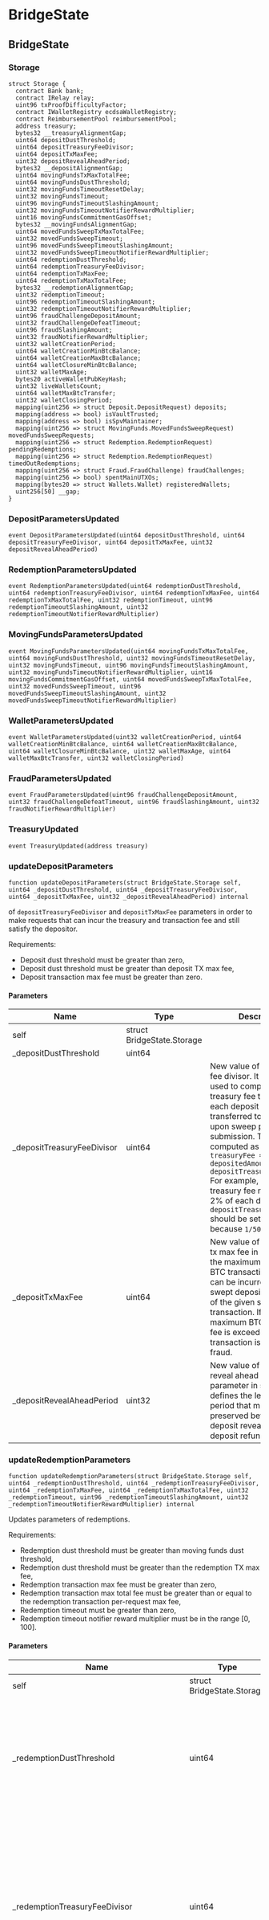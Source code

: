 # BridgeState

## BridgeState

### Storage

```solidity
struct Storage {
  contract Bank bank;
  contract IRelay relay;
  uint96 txProofDifficultyFactor;
  contract IWalletRegistry ecdsaWalletRegistry;
  contract ReimbursementPool reimbursementPool;
  address treasury;
  bytes32 __treasuryAlignmentGap;
  uint64 depositDustThreshold;
  uint64 depositTreasuryFeeDivisor;
  uint64 depositTxMaxFee;
  uint32 depositRevealAheadPeriod;
  bytes32 __depositAlignmentGap;
  uint64 movingFundsTxMaxTotalFee;
  uint64 movingFundsDustThreshold;
  uint32 movingFundsTimeoutResetDelay;
  uint32 movingFundsTimeout;
  uint96 movingFundsTimeoutSlashingAmount;
  uint32 movingFundsTimeoutNotifierRewardMultiplier;
  uint16 movingFundsCommitmentGasOffset;
  bytes32 __movingFundsAlignmentGap;
  uint64 movedFundsSweepTxMaxTotalFee;
  uint32 movedFundsSweepTimeout;
  uint96 movedFundsSweepTimeoutSlashingAmount;
  uint32 movedFundsSweepTimeoutNotifierRewardMultiplier;
  uint64 redemptionDustThreshold;
  uint64 redemptionTreasuryFeeDivisor;
  uint64 redemptionTxMaxFee;
  uint64 redemptionTxMaxTotalFee;
  bytes32 __redemptionAlignmentGap;
  uint32 redemptionTimeout;
  uint96 redemptionTimeoutSlashingAmount;
  uint32 redemptionTimeoutNotifierRewardMultiplier;
  uint96 fraudChallengeDepositAmount;
  uint32 fraudChallengeDefeatTimeout;
  uint96 fraudSlashingAmount;
  uint32 fraudNotifierRewardMultiplier;
  uint32 walletCreationPeriod;
  uint64 walletCreationMinBtcBalance;
  uint64 walletCreationMaxBtcBalance;
  uint64 walletClosureMinBtcBalance;
  uint32 walletMaxAge;
  bytes20 activeWalletPubKeyHash;
  uint32 liveWalletsCount;
  uint64 walletMaxBtcTransfer;
  uint32 walletClosingPeriod;
  mapping(uint256 => struct Deposit.DepositRequest) deposits;
  mapping(address => bool) isVaultTrusted;
  mapping(address => bool) isSpvMaintainer;
  mapping(uint256 => struct MovingFunds.MovedFundsSweepRequest) movedFundsSweepRequests;
  mapping(uint256 => struct Redemption.RedemptionRequest) pendingRedemptions;
  mapping(uint256 => struct Redemption.RedemptionRequest) timedOutRedemptions;
  mapping(uint256 => struct Fraud.FraudChallenge) fraudChallenges;
  mapping(uint256 => bool) spentMainUTXOs;
  mapping(bytes20 => struct Wallets.Wallet) registeredWallets;
  uint256[50] __gap;
}
```

### DepositParametersUpdated

```solidity
event DepositParametersUpdated(uint64 depositDustThreshold, uint64 depositTreasuryFeeDivisor, uint64 depositTxMaxFee, uint32 depositRevealAheadPeriod)
```

### RedemptionParametersUpdated

```solidity
event RedemptionParametersUpdated(uint64 redemptionDustThreshold, uint64 redemptionTreasuryFeeDivisor, uint64 redemptionTxMaxFee, uint64 redemptionTxMaxTotalFee, uint32 redemptionTimeout, uint96 redemptionTimeoutSlashingAmount, uint32 redemptionTimeoutNotifierRewardMultiplier)
```

### MovingFundsParametersUpdated

```solidity
event MovingFundsParametersUpdated(uint64 movingFundsTxMaxTotalFee, uint64 movingFundsDustThreshold, uint32 movingFundsTimeoutResetDelay, uint32 movingFundsTimeout, uint96 movingFundsTimeoutSlashingAmount, uint32 movingFundsTimeoutNotifierRewardMultiplier, uint16 movingFundsCommitmentGasOffset, uint64 movedFundsSweepTxMaxTotalFee, uint32 movedFundsSweepTimeout, uint96 movedFundsSweepTimeoutSlashingAmount, uint32 movedFundsSweepTimeoutNotifierRewardMultiplier)
```

### WalletParametersUpdated

```solidity
event WalletParametersUpdated(uint32 walletCreationPeriod, uint64 walletCreationMinBtcBalance, uint64 walletCreationMaxBtcBalance, uint64 walletClosureMinBtcBalance, uint32 walletMaxAge, uint64 walletMaxBtcTransfer, uint32 walletClosingPeriod)
```

### FraudParametersUpdated

```solidity
event FraudParametersUpdated(uint96 fraudChallengeDepositAmount, uint32 fraudChallengeDefeatTimeout, uint96 fraudSlashingAmount, uint32 fraudNotifierRewardMultiplier)
```

### TreasuryUpdated

```solidity
event TreasuryUpdated(address treasury)
```

### updateDepositParameters

```solidity
function updateDepositParameters(struct BridgeState.Storage self, uint64 _depositDustThreshold, uint64 _depositTreasuryFeeDivisor, uint64 _depositTxMaxFee, uint32 _depositRevealAheadPeriod) internal
```

of `depositTreasuryFeeDivisor` and `depositTxMaxFee` parameters in order to make requests that can incur the treasury and transaction fee and still satisfy the depositor.

Requirements:

* Deposit dust threshold must be greater than zero,
* Deposit dust threshold must be greater than deposit TX max fee,
* Deposit transaction max fee must be greater than zero.

#### Parameters

| Name                        | Type                       | Description                                                                                                                                                                                                                                                                                                                                                                                                                    |
| --------------------------- | -------------------------- | ------------------------------------------------------------------------------------------------------------------------------------------------------------------------------------------------------------------------------------------------------------------------------------------------------------------------------------------------------------------------------------------------------------------------------ |
| self                        | struct BridgeState.Storage |                                                                                                                                                                                                                                                                                                                                                                                                                                |
| \_depositDustThreshold      | uint64                     |                                                                                                                                                                                                                                                                                                                                                                                                                                |
| \_depositTreasuryFeeDivisor | uint64                     | New value of the treasury fee divisor. It is the divisor used to compute the treasury fee taken from each deposit and transferred to the treasury upon sweep proof submission. That fee is computed as follows: `treasuryFee = depositedAmount / depositTreasuryFeeDivisor` For example, if the treasury fee needs to be 2% of each deposit, the `depositTreasuryFeeDivisor` should be set to `50` because `1/50 = 0.02 = 2%`. |
| \_depositTxMaxFee           | uint64                     | New value of the deposit tx max fee in satoshis. It is the maximum amount of BTC transaction fee that can be incurred by each swept deposit being part of the given sweep transaction. If the maximum BTC transaction fee is exceeded, such transaction is considered a fraud.                                                                                                                                                 |
| \_depositRevealAheadPeriod  | uint32                     | New value of the deposit reveal ahead period parameter in seconds. It defines the length of the period that must be preserved between the deposit reveal time and the deposit refund locktime.                                                                                                                                                                                                                                 |

### updateRedemptionParameters

```solidity
function updateRedemptionParameters(struct BridgeState.Storage self, uint64 _redemptionDustThreshold, uint64 _redemptionTreasuryFeeDivisor, uint64 _redemptionTxMaxFee, uint64 _redemptionTxMaxTotalFee, uint32 _redemptionTimeout, uint96 _redemptionTimeoutSlashingAmount, uint32 _redemptionTimeoutNotifierRewardMultiplier) internal
```

Updates parameters of redemptions.

Requirements:

* Redemption dust threshold must be greater than moving funds dust threshold,
* Redemption dust threshold must be greater than the redemption TX max fee,
* Redemption transaction max fee must be greater than zero,
* Redemption transaction max total fee must be greater than or equal to the redemption transaction per-request max fee,
* Redemption timeout must be greater than zero,
* Redemption timeout notifier reward multiplier must be in the range \[0, 100].

#### Parameters

| Name                                        | Type                       | Description                                                                                                                                                                                                                                                                                                                                                                                                                                                                    |
| ------------------------------------------- | -------------------------- | ------------------------------------------------------------------------------------------------------------------------------------------------------------------------------------------------------------------------------------------------------------------------------------------------------------------------------------------------------------------------------------------------------------------------------------------------------------------------------ |
| self                                        | struct BridgeState.Storage |                                                                                                                                                                                                                                                                                                                                                                                                                                                                                |
| \_redemptionDustThreshold                   | uint64                     | New value of the redemption dust threshold in satoshis. It is the minimal amount that can be requested for redemption. Value of this parameter must take into account the value of `redemptionTreasuryFeeDivisor` and `redemptionTxMaxFee` parameters in order to make requests that can incur the treasury and transaction fee and still satisfy the redeemer.                                                                                                                |
| \_redemptionTreasuryFeeDivisor              | uint64                     | New value of the redemption treasury fee divisor. It is the divisor used to compute the treasury fee taken from each redemption request and transferred to the treasury upon successful request finalization. That fee is computed as follows: `treasuryFee = requestedAmount / redemptionTreasuryFeeDivisor` For example, if the treasury fee needs to be 2% of each redemption request, the `redemptionTreasuryFeeDivisor` should be set to `50` because `1/50 = 0.02 = 2%`. |
| \_redemptionTxMaxFee                        | uint64                     | New value of the redemption transaction max fee in satoshis. It is the maximum amount of BTC transaction fee that can be incurred by each redemption request being part of the given redemption transaction. If the maximum BTC transaction fee is exceeded, such transaction is considered a fraud. This is a per-redemption output max fee for the redemption transaction.                                                                                                   |
| \_redemptionTxMaxTotalFee                   | uint64                     | New value of the redemption transaction max total fee in satoshis. It is the maximum amount of the total BTC transaction fee that is acceptable in a single redemption transaction. This is a _total_ max fee for the entire redemption transaction.                                                                                                                                                                                                                           |
| \_redemptionTimeout                         | uint32                     | New value of the redemption timeout in seconds. It is the time after which the redemption request can be reported as timed out. It is counted from the moment when the redemption request was created via `requestRedemption` call. Reported timed out requests are cancelled and locked TBTC is returned to the redeemer in full amount.                                                                                                                                      |
| \_redemptionTimeoutSlashingAmount           | uint96                     | New value of the redemption timeout slashing amount in T, it is the amount slashed from each wallet member for redemption timeout.                                                                                                                                                                                                                                                                                                                                             |
| \_redemptionTimeoutNotifierRewardMultiplier | uint32                     | New value of the redemption timeout notifier reward multiplier as percentage, it determines the percentage of the notifier reward from the staking contact the notifier of a redemption timeout receives. The value must be in the range \[0, 100].                                                                                                                                                                                                                            |

### updateMovingFundsParameters

```solidity
function updateMovingFundsParameters(struct BridgeState.Storage self, uint64 _movingFundsTxMaxTotalFee, uint64 _movingFundsDustThreshold, uint32 _movingFundsTimeoutResetDelay, uint32 _movingFundsTimeout, uint96 _movingFundsTimeoutSlashingAmount, uint32 _movingFundsTimeoutNotifierRewardMultiplier, uint16 _movingFundsCommitmentGasOffset, uint64 _movedFundsSweepTxMaxTotalFee, uint32 _movedFundsSweepTimeout, uint96 _movedFundsSweepTimeoutSlashingAmount, uint32 _movedFundsSweepTimeoutNotifierRewardMultiplier) internal
```

Updates parameters of moving funds.

Requirements:

* Moving funds transaction max total fee must be greater than zero,
* Moving funds dust threshold must be greater than zero and lower than the redemption dust threshold,
* Moving funds timeout reset delay must be greater than zero,
* Moving funds timeout must be greater than the moving funds timeout reset delay,
* Moving funds timeout notifier reward multiplier must be in the range \[0, 100],
* Moved funds sweep transaction max total fee must be greater than zero,
* Moved funds sweep timeout must be greater than zero,
* Moved funds sweep timeout notifier reward multiplier must be in the range \[0, 100].

#### Parameters

| Name                                             | Type                       | Description                                                                                                                                                                                                                                                                                                                                                                                                        |
| ------------------------------------------------ | -------------------------- | ------------------------------------------------------------------------------------------------------------------------------------------------------------------------------------------------------------------------------------------------------------------------------------------------------------------------------------------------------------------------------------------------------------------ |
| self                                             | struct BridgeState.Storage |                                                                                                                                                                                                                                                                                                                                                                                                                    |
| \_movingFundsTxMaxTotalFee                       | uint64                     | New value of the moving funds transaction max total fee in satoshis. It is the maximum amount of the total BTC transaction fee that is acceptable in a single moving funds transaction. This is a _total_ max fee for the entire moving funds transaction.                                                                                                                                                         |
| \_movingFundsDustThreshold                       | uint64                     | New value of the moving funds dust threshold. It is the minimal satoshi amount that makes sense to be transferred during the moving funds process. Moving funds wallets having their BTC balance below that value can begin closing immediately as transferring such a low value may not be possible due to BTC network fees.                                                                                      |
| \_movingFundsTimeoutResetDelay                   | uint32                     | New value of the moving funds timeout reset delay in seconds. It is the time after which the moving funds timeout can be reset in case the target wallet commitment cannot be submitted due to a lack of live wallets in the system. It is counted from the moment when the wallet was requested to move their funds and switched to the MovingFunds state or from the moment the timeout was reset the last time. |
| \_movingFundsTimeout                             | uint32                     | New value of the moving funds timeout in seconds. It is the time after which the moving funds process can be reported as timed out. It is counted from the moment when the wallet was requested to move their funds and switched to the MovingFunds state.                                                                                                                                                         |
| \_movingFundsTimeoutSlashingAmount               | uint96                     | New value of the moving funds timeout slashing amount in T, it is the amount slashed from each wallet member for moving funds timeout.                                                                                                                                                                                                                                                                             |
| \_movingFundsTimeoutNotifierRewardMultiplier     | uint32                     | New value of the moving funds timeout notifier reward multiplier as percentage, it determines the percentage of the notifier reward from the staking contact the notifier of a moving funds timeout receives. The value must be in the range \[0, 100].                                                                                                                                                            |
| \_movingFundsCommitmentGasOffset                 | uint16                     | New value of the gas offset for moving funds target wallet commitment transaction gas costs reimbursement.                                                                                                                                                                                                                                                                                                         |
| \_movedFundsSweepTxMaxTotalFee                   | uint64                     | New value of the moved funds sweep transaction max total fee in satoshis. It is the maximum amount of the total BTC transaction fee that is acceptable in a single moved funds sweep transaction. This is a _total_ max fee for the entire moved funds sweep transaction.                                                                                                                                          |
| \_movedFundsSweepTimeout                         | uint32                     | New value of the moved funds sweep timeout in seconds. It is the time after which the moved funds sweep process can be reported as timed out. It is counted from the moment when the wallet was requested to sweep the received funds.                                                                                                                                                                             |
| \_movedFundsSweepTimeoutSlashingAmount           | uint96                     | New value of the moved funds sweep timeout slashing amount in T, it is the amount slashed from each wallet member for moved funds sweep timeout.                                                                                                                                                                                                                                                                   |
| \_movedFundsSweepTimeoutNotifierRewardMultiplier | uint32                     | New value of the moved funds sweep timeout notifier reward multiplier as percentage, it determines the percentage of the notifier reward from the staking contact the notifier of a moved funds sweep timeout receives. The value must be in the range \[0, 100].                                                                                                                                                  |

### updateWalletParameters

```solidity
function updateWalletParameters(struct BridgeState.Storage self, uint32 _walletCreationPeriod, uint64 _walletCreationMinBtcBalance, uint64 _walletCreationMaxBtcBalance, uint64 _walletClosureMinBtcBalance, uint32 _walletMaxAge, uint64 _walletMaxBtcTransfer, uint32 _walletClosingPeriod) internal
```

Requirements:

* Wallet maximum BTC balance must be greater than the wallet minimum BTC balance,
* Wallet maximum BTC transfer must be greater than zero,
* Wallet closing period must be greater than zero.

### updateFraudParameters

```solidity
function updateFraudParameters(struct BridgeState.Storage self, uint96 _fraudChallengeDepositAmount, uint32 _fraudChallengeDefeatTimeout, uint96 _fraudSlashingAmount, uint32 _fraudNotifierRewardMultiplier) internal
```

Updates parameters related to frauds.

Requirements:

* Fraud challenge defeat timeout must be greater than 0,
* Fraud notifier reward multiplier must be in the range \[0, 100].

#### Parameters

| Name                            | Type                       | Description                                                                                                                                                                                                               |
| ------------------------------- | -------------------------- | ------------------------------------------------------------------------------------------------------------------------------------------------------------------------------------------------------------------------- |
| self                            | struct BridgeState.Storage |                                                                                                                                                                                                                           |
| \_fraudChallengeDepositAmount   | uint96                     | New value of the fraud challenge deposit amount in wei, it is the amount of ETH the party challenging the wallet for fraud needs to deposit.                                                                              |
| \_fraudChallengeDefeatTimeout   | uint32                     | New value of the challenge defeat timeout in seconds, it is the amount of time the wallet has to defeat a fraud challenge. The value must be greater than zero.                                                           |
| \_fraudSlashingAmount           | uint96                     | New value of the fraud slashing amount in T, it is the amount slashed from each wallet member for committing a fraud.                                                                                                     |
| \_fraudNotifierRewardMultiplier | uint32                     | New value of the fraud notifier reward multiplier as percentage, it determines the percentage of the notifier reward from the staking contact the notifier of a fraud receives. The value must be in the range \[0, 100]. |

### updateTreasury

```solidity
function updateTreasury(struct BridgeState.Storage self, address _treasury) internal
```

Updates treasury address. The treasury receives the system fees.

The treasury address must not be 0x0.

#### Parameters

| Name       | Type                       | Description                        |
| ---------- | -------------------------- | ---------------------------------- |
| self       | struct BridgeState.Storage |                                    |
| \_treasury | address                    | New value of the treasury address. |
